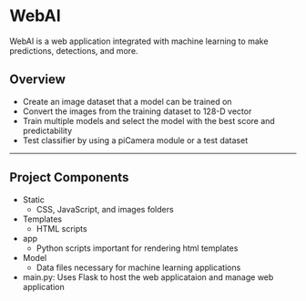 # WebAI
WebAI is a web application integrated with machine learning to make predictions, detections, and more.

## Overview
* Create an image dataset that a model can be trained on
* Convert the images from the training dataset to 128-D vector
* Train multiple models and select the model with the best score and predictability
* Test classifier by using a piCamera module or a test dataset
___

## Project Components
* Static
	* CSS, JavaScript, and images folders
* Templates
	* HTML scripts
* app
  * Python scripts important for rendering html templates
* Model
  * Data files necessary for machine learning applications 
* main.py: Uses Flask to host the web applicataion and manage web application 
